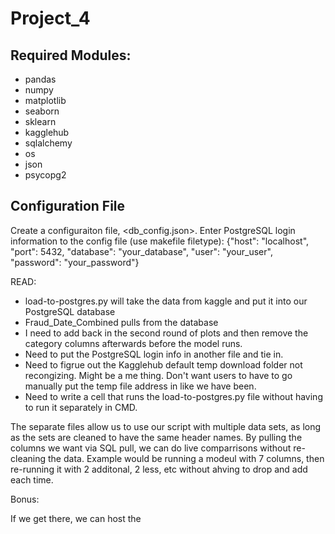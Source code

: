 # Project_4

## Required Modules:
* pandas
* numpy
* matplotlib
* seaborn
* sklearn
* kagglehub
* sqlalchemy
* os
* json
* psycopg2

## Configuration File
Create a configuraiton file, <db_config.json>. 
Enter PostgreSQL login information to the config file (use makefile filetype):
  {"host": "localhost",
    "port": 5432,
    "database": "your_database",
    "user": "your_user",
    "password": "your_password"}



READ:

- load-to-postgres.py will take the data from kaggle and put it into our PostgreSQL database
- Fraud_Date_Combined pulls from the database
- I need to add back in the second round of plots and then remove the category columns afterwards before the model runs.
- Need to put the PostgreSQL login info in another file and tie in.
- Need to figrue out the Kagglehub default temp download folder not recongizing. Might be a me thing. Don't want users to have to go manually put the temp file address in like we have been.
- Need to write a cell that runs the load-to-postgres.py file without having to run it separately in CMD.


The separate files allow us to use our script with multiple data sets, as long as the sets are cleaned to have the same header names.
By pulling the columns we want via SQL pull, we can do live comparrisons without re-cleaning the data. Example would be running a modeul with 7 columns, then re-running it with 2 additonal, 2 less, etc without ahving to drop and add each time.



Bonus:

If we get there, we can host the 
